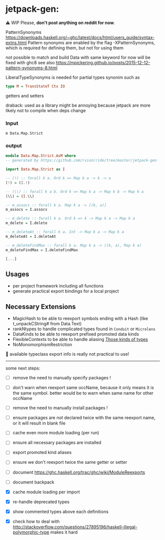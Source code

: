 # jetpack-gen:

:warning: WIP
Please, __don't post anything on reddit for now__.


PatternSynonyms https://downloads.haskell.org/~ghc/latest/docs/html/users_guide/syntax-extns.html
Pattern synonyms are enabled by the flag -XPatternSynonyms, which is required for defining them, but not for using them


not possible to match and build Data with same keyword for now
will be fixed with ghc8 see also https://mpickering.github.io/posts/2015-12-12-pattern-synonyms-8.html


LiberalTypeSynonyms is needed for partial types synonim such as 
```haskell
type M = TransStateT Ctx IO
```

getters and setters

draback: used as a library might be annoying because jetpack are more likely not to compile when deps change

### Input

```
m Data.Map.Strict
```

### output

```haskell
module Data.Map.Strict.AsM where
-- generated by https://github.com/rvion/ride/tree/master/jetpack-gen

import Data.Map.Strict as I

-- (!) :: forall k a. Ord k => Map k a -> k -> a
(!) = (I.!)

-- (\\) :: forall k a b. Ord k => Map k a -> Map k b -> Map k a
(\\) = (I.\\)

-- m_assocs :: forall k a. Map k a -> [(k, a)]
m_assocs = I.assocs

-- m_delete :: forall k a. Ord k => k -> Map k a -> Map k a
m_delete = I.delete

-- m_deleteAt :: forall k a. Int -> Map k a -> Map k a
m_deleteAt = I.deleteAt

-- m_deleteFindMax :: forall k a. Map k a -> ((k, a), Map k a)
m_deleteFindMax = I.deleteFindMax

[...]
```

## Usages

 - per project framework including all functions
 - generate practical export bindings for a local project

## Necessary Extensions

 - MagicHash to be able to reexport symbols ending with a Hash (like t_unpackCString# from Data.Text)
 - rankNtypes to handle complicated types found in `Conduit` or `Microlens`
 - DataKinds to be able to reexport prefixed promoted data kinds
 - FlexibleContexts to be able to handle aliasing [Those kinds of types](http://stackoverflow.com/questions/27895196/haskell-illegal-polymorphic-type)
 - NoMonomorphismRestriction 

:memo: available typeclass export info is really not practical to use! 

-------------

some next steps:
  - [ ] remove the need to manually specify packages !
  - [ ] don't warn when reexport same occName, because it only means it is the same symbol. better would be to warn when same name for other occName 
  - [ ] remove the need to manually install packages !
  - [ ] ensure packages are not declared twice with the same reexport name, or it will result in blank file
  - [ ] cache even more module loading (per run)
  - [ ] ensure all necessary packages are installed
  - [ ] export promoted kind aliases
  - [ ] ensure we don't reexport twice the same getter or setter
  - [ ] document https://ghc.haskell.org/trac/ghc/wiki/ModuleReexports
  - [ ] document backpack
  - [X] cache module loading per import
  - [X] re-handle deprecated types
  - [x] show commented types above each definitions
  - [x] check how to deal with http://stackoverflow.com/questions/27895196/haskell-illegal-polymorphic-type makes it hard


